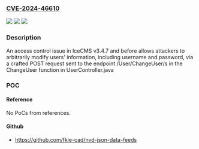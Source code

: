 ### [CVE-2024-46610](https://cve.mitre.org/cgi-bin/cvename.cgi?name=CVE-2024-46610)
![](https://img.shields.io/static/v1?label=Product&message=n%2Fa&color=blue)
![](https://img.shields.io/static/v1?label=Version&message=n%2Fa&color=blue)
![](https://img.shields.io/static/v1?label=Vulnerability&message=n%2Fa&color=brighgreen)

### Description

An access control issue in IceCMS v3.4.7 and before allows attackers to arbitrarily modify users' information, including username and password, via a crafted POST request sent to the endpoint /User/ChangeUser/s in the ChangeUser function in UserController.java

### POC

#### Reference
No PoCs from references.

#### Github
- https://github.com/fkie-cad/nvd-json-data-feeds

